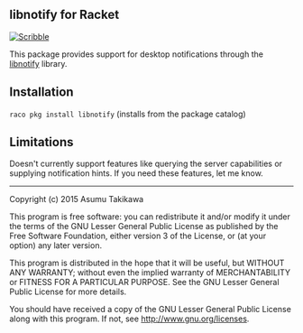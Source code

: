 libnotify for Racket
--------------------

[![Scribble](https://img.shields.io/badge/Docs-Scribble-blue.svg)](http://pkg-build.racket-lang.org/doc/libnotify/index.html)

This package provides support for desktop notifications through the
[libnotify](https://developer.gnome.org/libnotify/) library.

Installation
------------

`raco pkg install libnotify` (installs from the package catalog)

Limitations
-----------

Doesn't currently support features like querying the server capabilities
or supplying notification hints. If you need these features, let me know.

---

Copyright (c) 2015 Asumu Takikawa

This program is free software: you can redistribute it and/or modify it under
the terms of the GNU Lesser General Public License as published by the Free
Software Foundation, either version 3 of the License, or (at your option) any
later version.

This program is distributed in the hope that it will be useful, but WITHOUT ANY
WARRANTY; without even the implied warranty of MERCHANTABILITY or FITNESS FOR A
PARTICULAR PURPOSE.  See the GNU Lesser General Public License for more
details.

You should have received a copy of the GNU Lesser General Public License along
with this program.  If not, see http://www.gnu.org/licenses.
